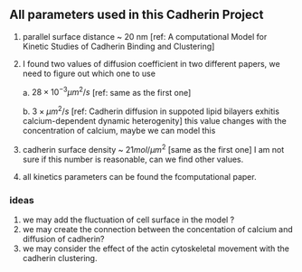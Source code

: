 ## All parameters used in this Cadherin Project

1. parallel surface distance ~ 20 nm [ref: A computational Model for Kinetic Studies of Cadherin Binding and Clustering]

2. I found two values of diffusion coefficient in two different papers, we need to figure out which one to use

   a. $28 \times 10^{-3} \mu m^2/s$ [ref: same as the first one]

   b. $3 \times \mu m^2/s$ [ref: Cadherin diffusion in suppoted lipid bilayers exhitis calcium-dependent dynamic heterogenity] this value changes with the concentration of calcium, maybe we can model this

3. cadherin surface density ~ $21 mol/\mu m^2$ [same as the first one] I am not sure if this number is reasonable, can we find other values.
4. all kinetics parameters can be found the fcomputational paper. 



### ideas

1. we may add the fluctuation of cell surface in the model ? 
2. we may create the connection between the concentation of calcium and diffusion of cadherin?
3. we may consider the effect of the actin cytoskeletal movement with the cadherin clustering. 